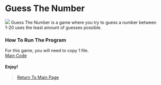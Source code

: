 # Guess The Number
<img src="https://www.rd.com/wp-content/uploads/2017/10/01-Can-You-Guess-the-Highest-Number-Anyone-Has-Ever-Counted-To--760x506.jpg">
Guess The Number is a game where you try to guess a number between 1-20 uses the least amount of guesses possible.<br>

### How To Run The Program
For this game, you will need to copy 1 file.<br>
<a href="https://github.com/Theresiap/Personal-Project/blob/master/GuessTheNumber/Main.md">Main Code</a>

#### Enjoy!
>  <a href="https://theresiap.github.io/Personal-Project/">Return To Main Page</a>
